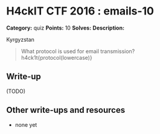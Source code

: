 # H4ckIT CTF 2016 : emails-10

**Category:** quiz
**Points:** 10
**Solves:**
**Description:**

Kyrgyzstan

> What protocol is used for email transmission?  h4ck1t{protocol(lowercase)}

## Write-up

(TODO)

## Other write-ups and resources

* none yet
